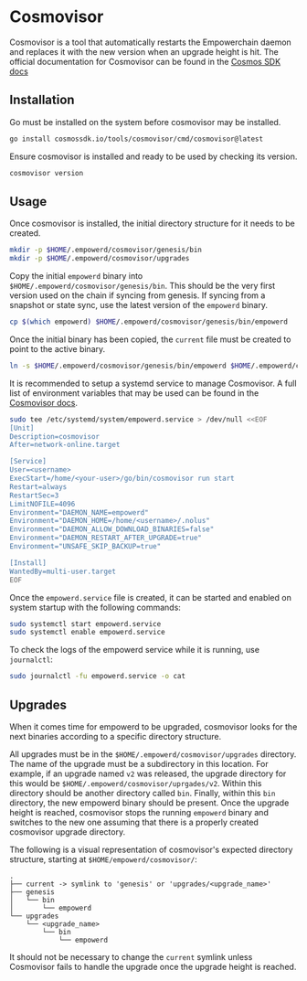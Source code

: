 # Cosmovisor

Cosmovisor is a tool that automatically restarts the Empowerchain daemon and replaces it with the new version when an upgrade height is hit. The official documentation for Cosmovisor can be found in the [Cosmos SDK docs](https://docs.cosmos.network/main/tooling/cosmovisor)

## Installation

Go must be installed on the system before cosmovisor may be installed.

```bash
go install cosmossdk.io/tools/cosmovisor/cmd/cosmovisor@latest
```

Ensure cosmovisor is installed and ready to be used by checking its version.

```bash
cosmovisor version
```

## Usage

Once cosmovisor is installed, the initial directory structure for it needs to be created. 

```bash
mkdir -p $HOME/.empowerd/cosmovisor/genesis/bin
mkdir -p $HOME/.empowerd/cosmovisor/upgrades
```

Copy the initial `empowerd` binary into `$HOME/.empowerd/cosmovisor/genesis/bin`. This should be the very first version used on the chain if syncing from genesis. If syncing from a snapshot or state sync, use the latest version of the `empowerd` binary.

```bash
cp $(which empowerd) $HOME/.empowerd/cosmovisor/genesis/bin/empowerd 
```

Once the initial binary has been copied, the `current` file must be created to point to the active binary.

```bash
ln -s $HOME/.empowerd/cosmovisor/genesis/bin/empowerd $HOME/.empowerd/cosmovisor/current
```

It is recommended to setup a systemd service to manage Cosmovisor. A full list of environment variables that may be used can be found in the [Cosmovisor docs](https://docs.cosmos.network/main/tooling/cosmovisor).

```bash
sudo tee /etc/systemd/system/empowerd.service > /dev/null <<EOF
[Unit]
Description=cosmovisor
After=network-online.target

[Service]
User=<username>
ExecStart=/home/<your-user>/go/bin/cosmovisor run start
Restart=always
RestartSec=3
LimitNOFILE=4096
Environment="DAEMON_NAME=empowerd"
Environment="DAEMON_HOME=/home/<username>/.nolus"
Environment="DAEMON_ALLOW_DOWNLOAD_BINARIES=false"
Environment="DAEMON_RESTART_AFTER_UPGRADE=true"
Environment="UNSAFE_SKIP_BACKUP=true"

[Install]
WantedBy=multi-user.target
EOF
```

Once the `empowerd.service` file is created, it can be started and enabled on system startup with the following commands:

```bash
sudo systemctl start empowerd.service
sudo systemctl enable empowerd.service
```

To check the logs of the empowerd service while it is running, use `journalctl`:

```bash
sudo journalctl -fu empowerd.service -o cat
```

## Upgrades

When it comes time for empowerd to be upgraded, cosmovisor looks for the next binaries according to a specific directory structure.

All upgrades must be in the `$HOME/.empowerd/cosmovisor/upgrades` directory. The name of the upgrade must be a subdirectory in this location. For example, if an upgrade named `v2` was released, the upgrade directory for this would be `$HOME/.empowerd/cosmovisor/uprgades/v2`. Within this directory should be another directory called `bin`. Finally, within this `bin` directory, the new empowerd binary should be present. Once the upgrade height is reached, cosmovisor stops the running `empowerd` binary and switches to the new one assuming that there is a properly created cosmovisor upgrade directory.

The following is a visual representation of cosmovisor's expected directory structure, starting at `$HOME/empowerd/cosmovisor/`:

```
.
├── current -> symlink to 'genesis' or 'upgrades/<upgrade_name>'
├── genesis
│   └── bin
│       └── empowerd
└── upgrades
    └── <upgrade_name>
        └── bin
            └── empowerd
```

It should not be necessary to change the `current` symlink unless Cosmovisor fails to handle the upgrade once the upgrade height is reached.